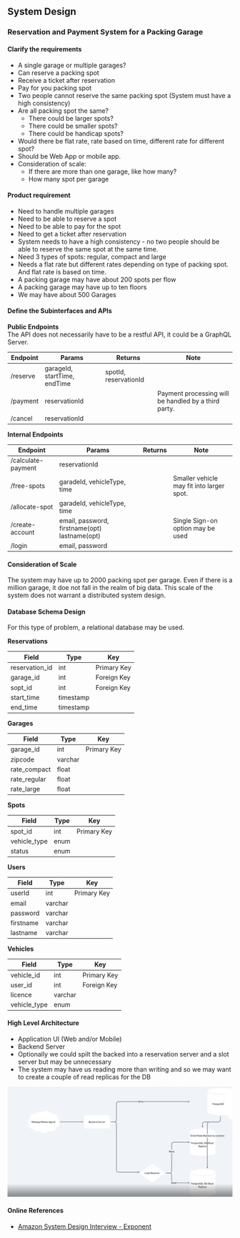 ## System Design
### Reservation and Payment System for a Packing Garage

#### Clarify the requirements
* A single garage or multiple garages?
* Can reserve a packing spot
* Receive a ticket after reservation
* Pay for you packing spot
* Two people cannot reserve the same packing spot (System must have a high consistency)
* Are all packing spot the same?
  * There could be larger spots?
  * There could be smaller spots?
  * There could be handicap spots?
* Would there be flat rate, rate based on time, different rate for different spot?
* Should be Web App or mobile app.
* Consideration of scale:
  * If there are more than one garage, like how many?
  * How many spot per garage


#### Product requirement
* Need to handle multiple garages
* Need to be able to reserve a spot
* Need to be able to pay for the spot
* Need to get a ticket after reservation
* System needs to have a high consistency - no two people should be able to reserve the same spot at the same time.
* Need 3 types of spots: regular, compact and large
* Needs a flat rate but different rates depending on type of packing spot. And flat rate is based on time.
* A packing garage may have about 200 spots per flow
* A packing garage may have up to ten floors
* We may have about 500 Garages

#### Define the Subinterfaces and APIs

__Public Endpoints__  
The API does not necessarily have to be a restful API, it could be a GraphQL Server.

  Endpoint  |          Params              |       Returns         | Note
------------|------------------------------|-----------------------|-------
/reserve    | garageId, startTime, endTime | spotId, reservationId |
/payment    | reservationId                |                       | Payment processing will be handled by a third party.
/cancel     | reservationId                |                       |

__Internal Endpoints__  

  Endpoint         |          Params              |       Returns        | Note
-------------------|------------------------------|----------------------|--------
/calculate-payment | reservationId                |                      |  
/free-spots        | garadeId, vehicleType, time  |                      | Smaller vehicle may fit into larger spot.
/allocate-spot     | garadeId, vehicleType, time  |                      |
/create-account    | email, password, firstname(opt) lastname(opt) |     | Single Sign-on option may be used
/login             | email, password              |                      |

#### Consideration of Scale
The system may have up to 2000 packing spot per garage. Even if there is a million garage, it doe not fall in the realm of big data.
This scale of the system does not warrant a distributed system design.

#### Database Schema Design
For this type of problem, a relational database may be used.

__Reservations__

  Field        | Type           | Key          
---------------|----------------|-------
reservation_id |   int          | Primary Key
garage_id      |   int          | Foreign Key
sopt_id        |   int          | Foreign Key
start_time     | timestamp      |
end_time       | timestamp      |

__Garages__   

  Field      | Type    | Key
-------------|---------|--------------
garage_id    | int     | Primary Key
zipcode      | varchar |
rate_compact | float   |
rate_regular | float   |
rate_large   | float   |

__Spots__   

  Field      | Type | Key  
-------------|------|---------
spot_id      | int  | Primary Key
vehicle_type | enum |
status       | enum |

__Users__   

  Field      | Type    | Key  
-------------|---------|---------
userId       | int     | Primary Key
email        | varchar |  
password     | varchar |
firstname    | varchar |  
lastname     | varchar |  

__Vehicles__  

  Field      | Type    | Key  
-------------|---------|---------
vehicle_id   |  int    | Primary Key
user_id      |  int    | Foreign Key
licence      | varchar |  
vehicle_type |  enum   |  

#### High Level Architecture
* Application UI (Web and/or Mobile)
* Backend Server
* Optionally we could spilt the backed into a reservation server and a slot server but may be unnecessary
* The system may have us reading more than writing and so we may want to create a couple of read replicas for the DB  

![High Level Architecture Design Image](https://raw.githubusercontent.com/Tochukz/Systems-Design/master/Packing-Garage/PakcingGarage.png)


#### Online References 
* [Amazon System Design Interview - Exponent](https://www.youtube.com/watch?v=NtMvNh0WFVM)